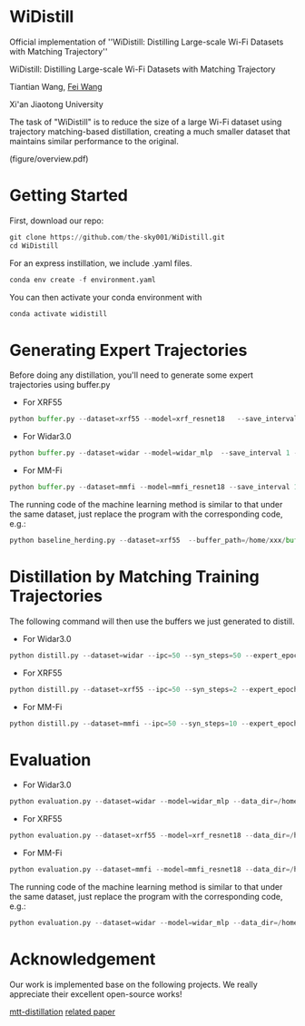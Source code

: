 # WiDistill
Official implementation of ''WiDistill: Distilling Large-scale Wi-Fi Datasets with Matching Trajectory''

WiDistill: Distilling Large-scale Wi-Fi Datasets with Matching Trajectory

Tiantian Wang,  [Fei Wang](https://scholar.google.com/citations?user=LKPpmXQAAAAJ&hl=en) 

Xi'an Jiaotong University

The task of "WiDistill" is to reduce the size of a large Wi-Fi dataset using trajectory matching-based distillation, creating a much smaller dataset that maintains similar performance to the original.

(figure/overview.pdf)

# Getting Started
First, download our repo:
```python
git clone https://github.com/the-sky001/WiDistill.git
cd WiDistill
```

For an express instillation, we include .yaml files.
```python
conda env create -f environment.yaml
 ```

You can then activate your conda environment with
```python
conda activate widistill
 ```

# Generating Expert Trajectories
Before doing any distillation, you'll need to generate some expert trajectories using buffer.py

* For XRF55
```python
python buffer.py --dataset=xrf55 --model=xrf_resnet18   --save_interval 1 --lr_teacher 0.01 --train_epochs=150 --num_experts=10 --buffer_path=/home/xxx/buffer/ --data_path=/home/xxx/xrf/new_data/
 ```

* For Widar3.0
```python
python buffer.py --dataset=widar --model=widar_mlp  --save_interval 1 --lr_teacher 0.01 --train_epochs=200 --num_experts=10 --buffer_path=/home/xxx/buffer --data_path=/home/xxx/Widardata2
 ```


* For MM-Fi
```python
python buffer.py --dataset=mmfi --model=mmfi_resnet18 --save_interval 1 --lr_teacher 0.1 --train_epochs=150 --num_experts=2 --buffer_path=/home/xxx/buffer/  --data_path=/home/xxx/mmfi
 ```
The running code of the machine learning method is similar to that under the same dataset, just replace the program with the corresponding code, e.g.:
```python
python baseline_herding.py --dataset=xrf55  --buffer_path=/home/xxx/buffer --data_path=/home/xxx/xrf/new_data/
 ```

# Distillation by Matching Training Trajectories
The following command will then use the buffers we just generated to distill.
* For Widar3.0
```python
python distill.py --dataset=widar --ipc=50 --syn_steps=50 --expert_epochs=2 --max_start_epoch=10 --dsa=True --load_all --lr_img=10 --batch_syn=2000 --lr_lr=1e-07 --model=widar_mlp --lr_teacher=0.01 --buffer_path=/home/xxx/result --data_path=/home/xxx/Widardata2
 ```
* For XRF55
```python
python distill.py --dataset=xrf55 --ipc=50 --syn_steps=2 --expert_epochs=2 --max_start_epoch=15 --lr_img=100 --lr_lr=1e-05 --model=xrf_resnet18 --lr_teacher=0.1 --batch_syn=20 --buffer_path=/home/xxx/buffer --data_path=/home/xxx/xrf/new_data/
 ```
  
* For MM-Fi
```python
python distill.py --dataset=mmfi --ipc=50 --syn_steps=10 --expert_epochs=2 --max_start_epoch=15   --lr_img=1000 --lr_lr=1e-05 --model=mmfi_resnet18 --lr_teacher=0.01 --buffer_path=/home/xxx/ --data_path=/home/xxx/mmfi_new2
 ```





# Evaluation

* For Widar3.0
```python
python evaluation.py --dataset=widar --model=widar_mlp --data_dir=/home/xxx/images_best.pt --label_dir=/home/xxx/labels_best.pt
 ```

* For XRF55
```python
python evaluation.py --dataset=xrf55 --model=xrf_resnet18 --data_dir=/home/xxx/images_best.pt --label_dir=/home/xxx/labels_best.pt
 ```
  
* For MM-Fi
```python
python evaluation.py --dataset=mmfi --model=mmfi_resnet18 --data_dir=/home/xxx/images_best.pt --label_dir=/home/xxx/labels_best.pt
 ```

The running code of the machine learning method is similar to that under the same dataset, just replace the program with the corresponding code, e.g.:
```python
python evaluation.py --dataset=widar --model=widar_mlp --data_dir=/home/xxx/selected_features_ipc50.pt --label_dir=/home/xxx/selected_labels_ipc50.pt 
 ```



# Acknowledgement

Our work is implemented base on the following projects. We really appreciate their excellent open-source works!

[mtt-distillation](https://github.com/GeorgeCazenavette/mtt-distillation) [related paper](https://arxiv.org/abs/2203.11932)









